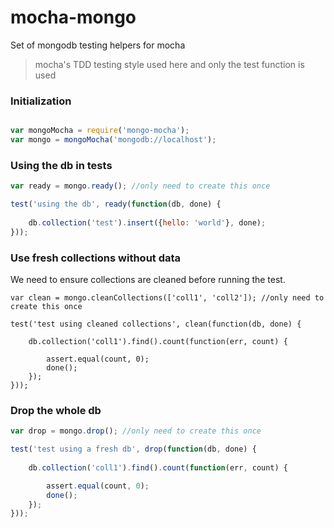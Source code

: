 mocha-mongo
===========

Set of mongodb testing helpers for mocha

> mocha's TDD testing style used here and only the test function is used 

### Initialization

~~~js

var mongoMocha = require('mongo-mocha');
var mongo = mongoMocha('mongodb://localhost');
~~~

### Using the db in tests

~~~js
var ready = mongo.ready(); //only need to create this once

test('using the db', ready(function(db, done) {
	
	db.collection('test').insert({hello: 'world'}, done);
}));
~~~

### Use fresh collections without data

We need to ensure collections are cleaned before running the test.

~~~
var clean = mongo.cleanCollections(['coll1', 'coll2']); //only need to create this once

test('test using cleaned collections', clean(function(db, done) {
	
	db.collection('coll1').find().count(function(err, count) {

		assert.equal(count, 0);
		done();
	});
}));
~~~

### Drop the whole db

~~~js
var drop = mongo.drop(); //only need to create this once

test('test using a fresh db', drop(function(db, done) {
	
	db.collection('coll1').find().count(function(err, count) {

		assert.equal(count, 0);
		done();
	});
}));
~~~
